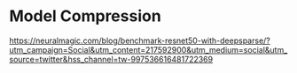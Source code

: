 # Model Compression

https://neuralmagic.com/blog/benchmark-resnet50-with-deepsparse/?utm_campaign=Social&utm_content=217592900&utm_medium=social&utm_source=twitter&hss_channel=tw-997536616481722369